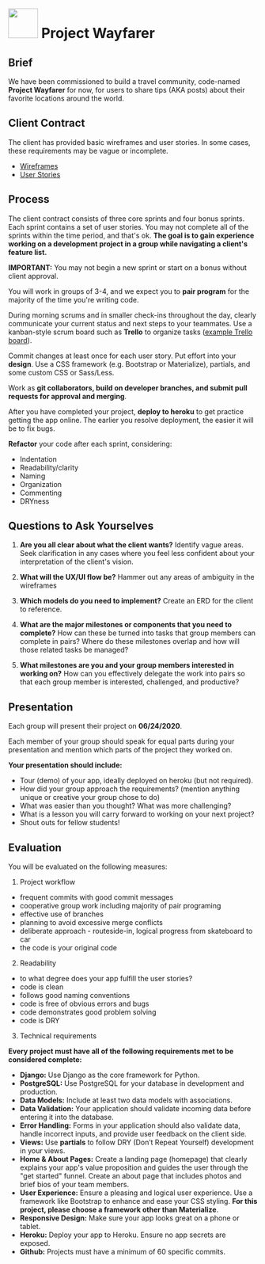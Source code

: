 # <img src="https://cloud.githubusercontent.com/assets/7833470/10899314/63829980-8188-11e5-8cdd-4ded5bcb6e36.png" height="60"> Project Wayfarer

## Brief

We have been commissioned to build a travel community, code-named **Project Wayfarer** for now, for users to share tips (AKA posts) about their favorite locations around the world.

## Client Contract

The client has provided basic wireframes and user stories. In some cases, these requirements may be vague or incomplete.

- [Wireframes](./wireframes.png)
- [User Stories](./user-stories.md)

## Process

The client contract consists of three core sprints and four bonus sprints. Each sprint contains a set of user stories. You may not complete all of the sprints within the time period, and that's ok. **The goal is to gain experience working on a development project in a group while navigating a client's feature list.**

**IMPORTANT:** You may not begin a new sprint or start on a bonus without client approval.

You will work in groups of 3-4, and we expect you to **pair program** for the majority of the time you're writing code.

During morning scrums and in smaller check-ins throughout the day, clearly communicate your current status and next steps to your teammates. Use a kanban-style scrum board such as **Trello** to organize tasks ([example Trello board](https://trello.com/b/JPdt327u/vagabond)).

Commit changes at least once for each user story. Put effort into your **design**. Use a CSS framework (e.g. Bootstrap or Materialize), partials, and some custom CSS or Sass/Less.

Work as **git collaborators, build on developer branches, and submit pull requests for approval and merging**.

After you have completed your project, **deploy to heroku** to get practice getting the app online. The earlier you resolve deployment, the easier it will be to fix bugs.

**Refactor** your code after each sprint, considering:

- Indentation
- Readability/clarity
- Naming
- Organization
- Commenting
- DRYness

## Questions to Ask Yourselves

1. **Are you all clear about what the client wants?** Identify vague areas. Seek clarification in any cases where you feel less confident about your interpretation of the client's vision.

2. **What will the UX/UI flow be?** Hammer out any areas of ambiguity in the wireframes

3. **Which models do you need to implement?** Create an ERD for the client to reference.

4. **What are the major milestones or components that you need to complete?** How can these be turned into tasks that group members can complete in pairs? Where do these milestones overlap and how will those related tasks be managed?

5. **What milestones are you and your group members interested in working on?** How can you effectively delegate the work into pairs so that each group member is interested, challenged, and productive?

## Presentation

Each group will present their project on **06/24/2020**.

Each member of your group should speak for equal parts during your presentation and mention which parts of the project they worked on.

**Your presentation should include:**

- Tour (demo) of your app, ideally deployed on heroku (but not required).
- How did your group approach the requirements? (mention anything unique or creative your group chose to do)
- What was easier than you thought? What was more challenging?
- What is a lesson you will carry forward to working on your next project?
- Shout outs for fellow students!

## Evaluation

You will be evaluated on the following measures:

1. Project workflow

- frequent commits with good commit messages
- cooperative group work including majority of pair programing
- effective use of branches
- planning to avoid excessive merge conflicts
- deliberate approach - routeside-in, logical progress from skateboard to car
- the code is your original code

2. Readability

- to what degree does your app fulfill the user stories?
- code is clean
- follows good naming conventions
- code is free of obvious errors and bugs
- code demonstrates good problem solving
- code is DRY

3. Technical requirements

**Every project must have all of the following requirements met to be considered complete:**

- **Django:** Use Django as the core framework for Python.
- **PostgreSQL:** Use PostgreSQL for your database in development and production.
- **Data Models:** Include at least two data models with associations.
- **Data Validation:** Your application should validate incoming data before entering it into the database.
- **Error Handling:** Forms in your application should also validate data, handle incorrect inputs, and provide user feedback on the client side.
- **Views:** Use **partials** to follow DRY (Don’t Repeat Yourself) development in your views.
- **Home & About Pages:** Create a landing page (homepage) that clearly explains your app's value proposition and guides the user through the "get started" funnel. Create an about page that includes photos and brief bios of your team members.
- **User Experience:** Ensure a pleasing and logical user experience. Use a framework like Bootstrap to enhance and ease your CSS styling. **For this project, please choose a framework other than Materialize**.
- **Responsive Design:** Make sure your app looks great on a phone or tablet.
- **Heroku:** Deploy your app to Heroku. Ensure no app secrets are exposed.
- **Github:** Projects must have a minimum of 60 specific commits.
